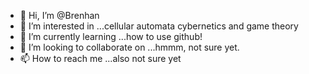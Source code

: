 - 👋 Hi, I’m @Brenhan
- 👀 I’m interested in ...cellular automata cybernetics and game theory
- 🌱 I’m currently learning ...how to use github!
- 💞️ I’m looking to collaborate on ...hmmm, not sure yet.
- 📫 How to reach me ...also not sure yet

<!---
Brenhan/Brenhan is a ✨ special ✨ repository because its `README.md` (this file) appears on your GitHub profile.
You can click the Preview link to take a look at your changes.
--->

